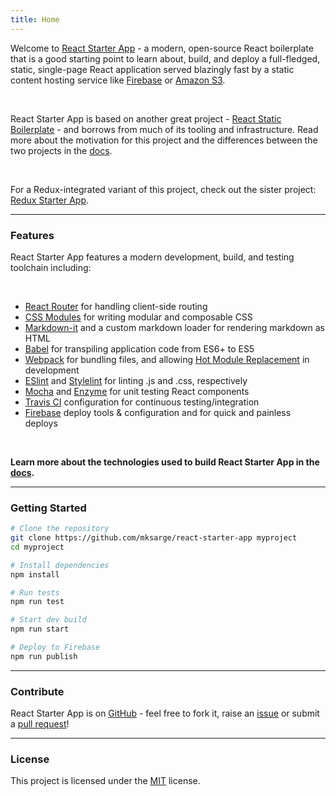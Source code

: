 ```yaml
---
title: Home
---
```


Welcome to [React Starter App][github] - a modern, open-source React boilerplate that is a
good starting point to learn about, build, and deploy a full-fledged, static,
single-page React application served blazingly fast by a static content hosting service
like [Firebase][firebase] or [Amazon S3][s3].

<br>

React Starter App is based on another great project - [React Static Boilerplate][rsb] - and
borrows from much of its tooling and infrastructure. Read more about the motivation for this
project and the differences between the two projects in the [docs](/docs#motivation).

<br>

For a Redux-integrated variant of this project, check out the sister project: [Redux Starter App][redux-starter-app].

<hr>

### Features

React Starter App features a modern development, build, and testing toolchain including:

<br>

- [React Router][react-router] for handling client-side routing
- [CSS Modules][css-modules] for writing modular and composable CSS
- [Markdown-it][md-it] and a custom markdown loader for rendering markdown as HTML
- [Babel][babel] for transpiling application code from ES6+ to ES5
- [Webpack][webpack] for bundling files, and allowing [Hot Module Replacement][hmr] in development
- [ESlint][eslint] and [Stylelint][stylelint] for linting .js and .css, respectively
- [Mocha][mocha] and [Enzyme][enzyme] for unit testing React components
- [Travis CI][travis] configuration for continuous testing/integration
- [Firebase][firebase] deploy tools & configuration and for quick and painless deploys

<br>

**Learn more about the technologies used to build React Starter App in the [docs](/docs).**

<hr>

### Getting Started

```sh
# Clone the repository
git clone https://github.com/mksarge/react-starter-app myproject
cd myproject

# Install dependencies
npm install

# Run tests
npm run test

# Start dev build
npm run start

# Deploy to Firebase
npm run publish
```

<hr>

### Contribute

React Starter App is on [GitHub][github] - feel free to fork it, raise an [issue][issues] or
submit a [pull request][pulls]!

<hr>

### License

This project is licensed under the [MIT][license] license.

[swa]: <https://staticapps.org/>
[rsa]: <https://react-starter-app.firebaseapp.com/>
[rsb]: <https://github.com/kriasoft/react-static-boilerplate>
[firebase]: <https://firebase.google.com/>
[s3]: <http://docs.aws.amazon.com/AmazonS3/latest/dev/WebsiteHosting.html>
[react-router]: <https://github.com/ReactTraining/react-router>
[css-modules]: <https://github.com/css-modules/css-modules>
[md-it]: <https://github.com/markdown-it/markdown-it>
[babel]: <https://babeljs.io/>
[webpack]: <https://webpack.js.org/>
[hmr]: <https://webpack.js.org/guides/hmr-react/>
[eslint]: <http://eslint.org/>
[stylelint]: <http://stylelint.io/>
[mocha]: <https://mochajs.org/>
[enzyme]: <http://airbnb.io/enzyme/>
[travis]: <https://travis-ci.org/>
[redux-starter-app]: <https://github.com/mksarge/redux-starter-app>
[github]: <https://github.com/mksarge/react-starter-app>
[issues]: <https://github.com/mksarge/react-starter-app/issues>
[pulls]: <https://github.com/mksarge/react-starter-app/pulls>
[mksarge]: <https://github.com/mksarge/>
[license]: <https://github.com/mksarge/react-starter-app/blob/master/LICENSE.txt>

